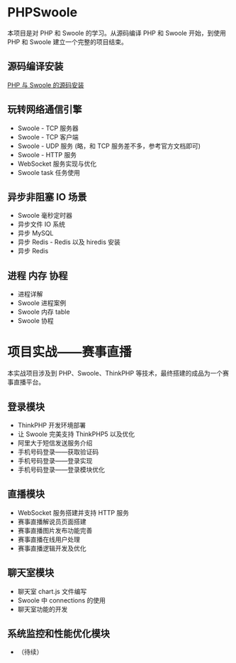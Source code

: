 # PHPSwoole

本项目是对 PHP 和 Swoole 的学习。从源码编译 PHP 和 Swoole 开始，到使用 PHP 和 Swoole 建立一个完整的项目结束。

## 源码编译安装
[PHP 与 Swoole 的源码安装](https://zhuanlan.zhihu.com/p/35758801)

## 玩转网络通信引擎
* Swoole - TCP 服务器
* Swoole - TCP 客户端
* Swoole - UDP 服务 (略，和 TCP 服务差不多，参考官方文档即可)
* Swoole - HTTP 服务
* WebSocket 服务实现与优化
* Swoole task 任务使用

## 异步非阻塞 IO 场景
* Swoole 毫秒定时器
* 异步文件 IO 系统
* 异步 MySQL
* 异步 Redis - Redis 以及 hiredis 安装
* 异步 Redis

## 进程 内存 协程
* 进程详解
* Swoole 进程案例
* Swoole 内存 table
* Swoole 协程

# 项目实战——赛事直播

本实战项目涉及到 PHP、Swoole、ThinkPHP 等技术，最终搭建的成品为一个赛事直播平台。

## 登录模块
* ThinkPHP 开发环境部署
* 让 Swoole 完美支持 ThinkPHP5 以及优化
* 阿里大于短信发送服务介绍
* 手机号码登录——获取验证码
* 手机号码登录——登录实现
* 手机号码登录——登录模块优化

## 直播模块
* WebSocket 服务搭建并支持 HTTP 服务
* 赛事直播解说员页面搭建
* 赛事直播图片发布功能完善
* 赛事直播在线用户处理
* 赛事直播逻辑开发及优化

## 聊天室模块
* 聊天室 chart.js 文件编写
* Swoole 中 connections 的使用
* 聊天室功能的开发

## 系统监控和性能优化模块
* （待续）


